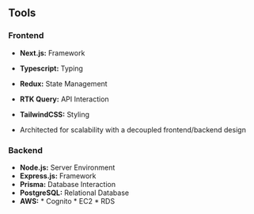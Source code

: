 ## Tools
### Frontend 
  * **Next.js:** Framework  
  * **Typescript:** Typing 
  * **Redux:** State Management  
  * **RTK Query:** API Interaction  
  * **TailwindCSS:** Styling 

* Architected for scalability with a decoupled frontend/backend design
### Backend 
  * **Node.js:** Server Environment  
  * **Express.js:** Framework  
  * **Prisma:** Database Interaction  
  * **PostgreSQL:** Relational Database  
  * **AWS:**
        * Cognito
        * EC2
        * RDS